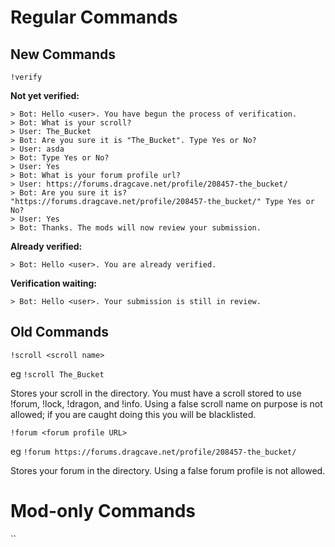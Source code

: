 # Regular Commands

## New Commands

`!verify`

**Not yet verified:**

```
> Bot: Hello <user>. You have begun the process of verification. 
> Bot: What is your scroll?
> User: The_Bucket
> Bot: Are you sure it is "The_Bucket". Type Yes or No?
> User: asda
> Bot: Type Yes or No?
> User: Yes
> Bot: What is your forum profile url?
> User: https://forums.dragcave.net/profile/208457-the_bucket/
> Bot: Are you sure it is? "https://forums.dragcave.net/profile/208457-the_bucket/" Type Yes or No?
> User: Yes
> Bot: Thanks. The mods will now review your submission.
```

**Already verified:**

```
> Bot: Hello <user>. You are already verified.
```

**Verification waiting:**

```
> Bot: Hello <user>. Your submission is still in review.
```

## Old Commands

`!scroll <scroll name>`

eg `!scroll The_Bucket`

Stores your scroll in the directory. You must have a scroll stored to use !forum, !lock, !dragon, and !info. Using a false scroll name on purpose is not allowed; if you are caught doing this you will be blacklisted.

`!forum <forum profile URL>`

eg `!forum https://forums.dragcave.net/profile/208457-the_bucket/`

Stores your forum in the directory. Using a false forum profile is not allowed.

# Mod-only Commands

``
